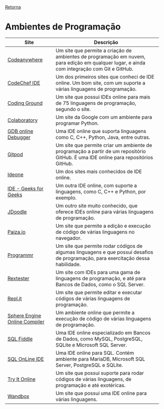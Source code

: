 [Retorna](..\README.md)

# Ambientes de Programação

|                                 Site                                 |                                                                  Descrição                                                                  |
|----------------------------------------------------------------------|---------------------------------------------------------------------------------------------------------------------------------------------|
| [Codeanywhere](https://codeanywhere.com/)                            | Um site que permite a criação de ambientes de programação em nuvem, para edição em qualquer lugar, e ainda com integração com Git e GitHub. |
| [CodeChef IDE](https://www.codechef.com/ide)                         | Um dos primeiros sites que conheci de IDE online. Um bom site, com um suporte a várias linguagens de programação.                           |
| [Coding Ground](https://www.tutorialspoint.com/codingground.htm)     | Um site que possui IDEs online para mais de 75 linguagens de programação, segundo o site.                                                   |
| [Colaboratory](https://colab.research.google.com/)                   | Um site da Google com um ambiente para programar Python.                                                                                    |
| [GDB online Debugger](https://www.onlinegdb.com/)                    | Uma IDE online que suporta linguagens como C, C++, Python, Java, entre outras.                                                              |
| [Gitpod](https://www.gitpod.io/)                                     | Um site que permite criar um ambiente de programação a partir de um repositório GitHub. É uma IDE online para repositórios GitHub.          |
| [Ideone](https://ideone.com/)                                        | Um dos sites mais conhecidos de IDE online.                                                                                                 |
| [IDE - Geeks for Geeks](https://ide.geeksforgeeks.org/)              | Um outra IDE online, com suporte a linguagens, como C, C++ e Python, por exemplo.                                                           |
| [JDoodle](https://www.jdoodle.com/)                                  | Um outro site muito conhecido, que oferece IDEs online para várias linguagens de programação.                                               |
| [Paiza.io](https://paiza.io/en)                                      | Um site que permite a edição e execução de código de várias linguagens no navegador.                                                        |
| [Programmr](http://www.programmr.com/)                               | Um site que permite rodar códigos de algumas linguagens e que possui desafios de programação, para exercitação dessa habilidade.            |
| [Rextester](https://rextester.com/)                                  | Um site com IDEs para uma gama de linguagens de programação, e até para Bancos de Dados, como o SQL Server.                                 |
| [Repl.it](https://repl.it/)                                          | Um site que permite editar e executar códigos de várias linguagens de programação.                                                          |
| [Sphere Engine Online Compiler](https://sphere-engine.com/compilers) | Um ambiente online que permite a execução de código de várias linguagens de programação.                                                    |
| [SQL Fiddle](http://sqlfiddle.com/)                                  | Uma IDE online especializado em Bancos de Dados, como MySQL, PostgreSQL, SQLite e Microsoft SQL Server.                                     |
| [SQL OnLine IDE](https://sqliteonline.com/)                          | Uma IDE online para SQL. Contém ambiente para MariaDB, Microsoft SQL Server, PostgreSQL e SQLite.                                           |
| [Try It Online](https://tio.run/#)                                   | Um site que possui suporte para rodar códigos de várias linguagens, de programação e até exotéricas.                                        |
| [Wandbox](https://wandbox.org/)                                      | Um site que possui uma IDE online para várias linguagens.                                                                                   |